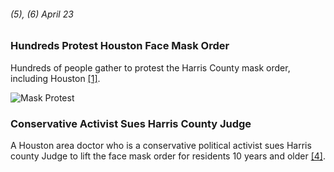 ###### (5), (6) April 23

### Hundreds Protest Houston Face Mask Order

Hundreds of people gather to protest the Harris County mask order, including Houston [[1]](https://www.click2houston.com/news/local/2020/05/02/tracking-coronavirus-a-timeline-from-the-first-case-to-phase-1-of-reopening-texas-2-months-later/).

![Mask Protest](https://www.click2houston.com/resizer/OyW7vEshGdDwc7dr63ViWHKPsgc=/1600x1068/smart/filters:format(jpeg):strip_exif(true):strip_icc(true):no_upscale(true):quality(65)/arc-anglerfish-arc2-prod-gmg.s3.amazonaws.com/public/EZ5MMUCOF5E53POMHXXZX3SIFQ.jpg)

### Conservative Activist Sues Harris County Judge

A Houston area doctor who is a conservative political activist sues Harris county Judge to lift the face mask order for residents 10 years and older [[4]](https://abc13.com/covid-19-texas-timeline-all-coronavirus-events-in-government-response-state-restrictions/6345759/).
